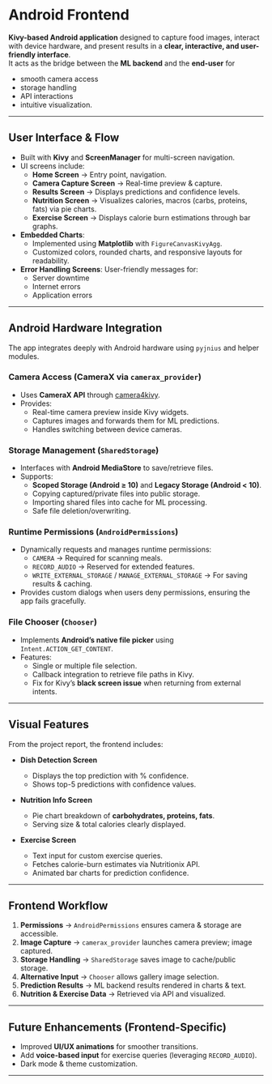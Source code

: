 # Android Frontend

**Kivy-based Android application** designed to capture food images, interact with device hardware, and present results in a **clear, interactive, and user-friendly interface**.  
It acts as the bridge between the **ML backend** and the **end-user** for
- smooth camera access
- storage handling 
- API interactions
- intuitive visualization.  

---

## User Interface & Flow
- Built with **Kivy** and **ScreenManager** for multi-screen navigation.  
- UI screens include:
  - **Home Screen** → Entry point, navigation.  
  - **Camera Capture Screen** → Real-time preview & capture.  
  - **Results Screen** → Displays predictions and confidence levels.  
  - **Nutrition Screen** → Visualizes calories, macros (carbs, proteins, fats) via pie charts.  
  - **Exercise Screen** → Displays calorie burn estimations through bar graphs.  
- **Embedded Charts**:  
  - Implemented using **Matplotlib** with `FigureCanvasKivyAgg`.  
  - Customized colors, rounded charts, and responsive layouts for readability.  
- **Error Handling Screens**: User-friendly messages for:
  - Server downtime  
  - Internet errors  
  - Application errors  

---

## Android Hardware Integration
The app integrates deeply with Android hardware using `pyjnius` and helper modules.  

### Camera Access (CameraX via `camerax_provider`)
- Uses **CameraX API** through [camera4kivy](https://github.com/Android-for-Python/camera4kivy).  
- Provides:
  - Real-time camera preview inside Kivy widgets.  
  - Captures images and forwards them for ML predictions.  
  - Handles switching between device cameras.  

### Storage Management (`SharedStorage`)
- Interfaces with **Android MediaStore** to save/retrieve files.  
- Supports:
  - **Scoped Storage (Android ≥ 10)** and **Legacy Storage (Android < 10)**.  
  - Copying captured/private files into public storage.  
  - Importing shared files into cache for ML processing.  
  - Safe file deletion/overwriting.  

### Runtime Permissions (`AndroidPermissions`)
- Dynamically requests and manages runtime permissions:
  - `CAMERA` → Required for scanning meals.  
  - `RECORD_AUDIO` → Reserved for extended features.  
  - `WRITE_EXTERNAL_STORAGE` / `MANAGE_EXTERNAL_STORAGE` → For saving results & caching.  
- Provides custom dialogs when users deny permissions, ensuring the app fails gracefully.  

### File Chooser (`Chooser`)
- Implements **Android’s native file picker** using `Intent.ACTION_GET_CONTENT`.  
- Features:
  - Single or multiple file selection.  
  - Callback integration to retrieve file paths in Kivy.  
  - Fix for Kivy’s **black screen issue** when returning from external intents.  

---

## Visual Features
From the project report, the frontend includes:  

- **Dish Detection Screen**  
  - Displays the top prediction with % confidence.  
  - Shows top-5 predictions with confidence values.  

- **Nutrition Info Screen**  
  - Pie chart breakdown of **carbohydrates, proteins, fats**.  
  - Serving size & total calories clearly displayed.  

- **Exercise Screen**  
  - Text input for custom exercise queries.  
  - Fetches calorie-burn estimates via Nutritionix API.  
  - Animated bar charts for prediction confidence.  

---

## Frontend Workflow
1. **Permissions** → `AndroidPermissions` ensures camera & storage are accessible.  
2. **Image Capture** → `camerax_provider` launches camera preview; image captured.  
3. **Storage Handling** → `SharedStorage` saves image to cache/public storage.  
4. **Alternative Input** → `Chooser` allows gallery image selection.  
5. **Prediction Results** → ML backend results rendered in charts & text.  
6. **Nutrition & Exercise Data** → Retrieved via API and visualized.  

---

## Future Enhancements (Frontend-Specific)
- Improved **UI/UX animations** for smoother transitions.  
- Add **voice-based input** for exercise queries (leveraging `RECORD_AUDIO`).  
- Dark mode & theme customization.  

---

